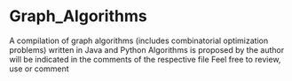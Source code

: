 # Graph_Algorithms
A compilation of graph algorithms (includes combinatorial optimization problems) written in Java and Python
Algorithms is proposed by the author will be indicated in the comments of the respective file
Feel free to review, use or comment 
